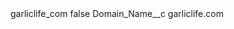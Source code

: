 <?xml version="1.0" encoding="UTF-8"?>
<CustomMetadata xmlns="http://soap.sforce.com/2006/04/metadata" xmlns:xsi="http://www.w3.org/2001/XMLSchema-instance" xmlns:xsd="http://www.w3.org/2001/XMLSchema">
    <label>garliclife_com</label>
    <protected>false</protected>
    <values>
        <field>Domain_Name__c</field>
        <value xsi:type="xsd:string">garliclife.com</value>
    </values>
</CustomMetadata>
